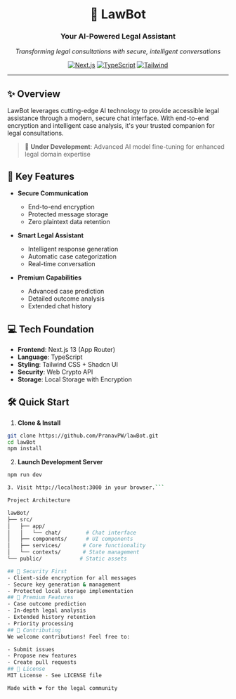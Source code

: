 <div align="center">

# 🤖 LawBot

### Your AI-Powered Legal Assistant

*Transforming legal consultations with secure, intelligent conversations*

[![Next.js](https://img.shields.io/badge/Next.js-13-black)](https://nextjs.org/)
[![TypeScript](https://img.shields.io/badge/TypeScript-5.0-blue)](https://www.typescriptlang.org/)
[![Tailwind](https://img.shields.io/badge/Tailwind-3.0-38B2AC)](https://tailwindcss.com/)

</div>

---

## ✨ Overview

LawBot leverages cutting-edge AI technology to provide accessible legal assistance through a modern, secure chat interface. With end-to-end encryption and intelligent case analysis, it's your trusted companion for legal consultations.

> 🔄 **Under Development**: Advanced AI model fine-tuning for enhanced legal domain expertise

## 🚀 Key Features

- **Secure Communication**
  - End-to-end encryption
  - Protected message storage
  - Zero plaintext data retention

- **Smart Legal Assistant**
  - Intelligent response generation
  - Automatic case categorization
  - Real-time conversation

- **Premium Capabilities**
  - Advanced case prediction
  - Detailed outcome analysis
  - Extended chat history

## 💻 Tech Foundation

- **Frontend**: Next.js 13 (App Router)
- **Language**: TypeScript
- **Styling**: Tailwind CSS + Shadcn UI
- **Security**: Web Crypto API
- **Storage**: Local Storage with Encryption

## 🛠️ Quick Start

1. **Clone & Install**
```bash
git clone https://github.com/PranavPW/lawBot.git
cd lawBot
npm install
```

2. **Launch Development Server**
```bash
npm run dev

3. Visit http://localhost:3000 in your browser.```

Project Architecture

lawBot/
├── src/
│   ├── app/
│   │   └── chat/        # Chat interface
│   ├── components/      # UI components
│   ├── services/       # Core functionality
│   └── contexts/       # State management
└── public/            # Static assets

## 🔐 Security First
- Client-side encryption for all messages
- Secure key generation & management
- Protected local storage implementation
## 🌟 Premium Features
- Case outcome prediction
- In-depth legal analysis
- Extended history retention
- Priority processing
## 🤝 Contributing
We welcome contributions! Feel free to:

- Submit issues
- Propose new features
- Create pull requests
## 📜 License
MIT License - See LICENSE file

Made with ❤️ for the legal community